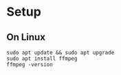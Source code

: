 # Setup
## On Linux
`sudo apt update && sudo apt upgrade`<br>
`sudo apt install ffmpeg`<br>
`ffmpeg -version`<br>